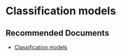   <properties
	pageTitle="apply auto - in-built machine learning model - general classification"
	description="apply auto - in-built machine learning model - general classification"
	service="microsoft.PowerBIDedicated"
	resource="capacities"
	authors="pjfreitas"
	ms.author="pfreitas"	
	displayOrder="220"
	selfHelpType="generic"
	supportTopicIds="32633801"
	productPesIds="16334"
	cloudEnvironments="public, MoonCake, fairfax" 
	articleId="6b4973e0-585a-21fe-3473-85a31adf0fe3"
	ownershipId="PowerBI_PowerBI"
/>

# Classification models

## **Recommended Documents**

* [Classification models](https://docs.microsoft.com/power-bi/service-machine-learning-automated#classification-models)
